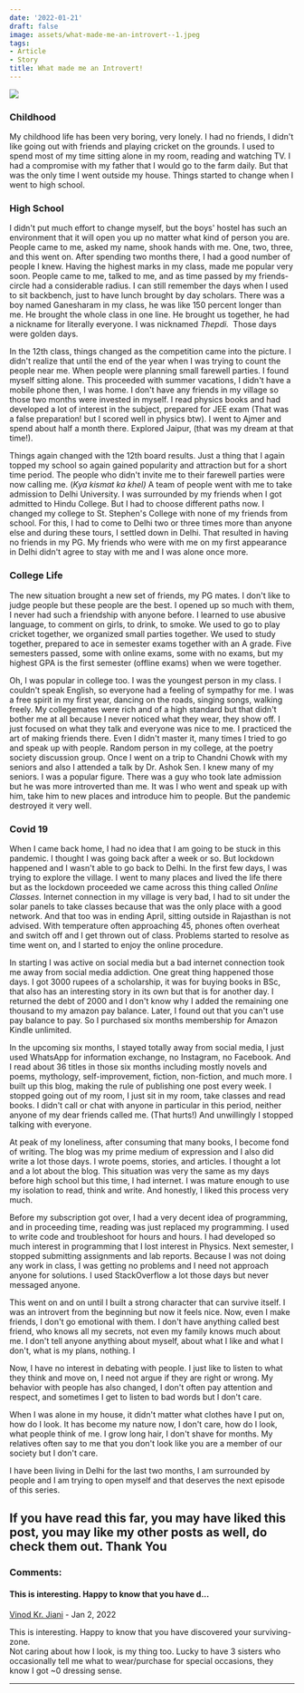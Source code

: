 ```yaml
---
date: '2022-01-21'
draft: false
image: assets/what-made-me-an-introvert--1.jpeg
tags:
- Article
- Story
title: What made me an Introvert!
---
```

[![](https://blogger.googleusercontent.com/img/a/AVvXsEgAldZhZcaNX13jPz5JqhnmNC-9SpBPgxtbBGnPEXqkT5f7lsEN9zhgJmZUD2aZ0k6hmlOXhdG-pOyMMr-cYLq3VYHgRdonaJ33xJEXKOxIQtb1Zb2NrrUmszCtcQa6T8MWlVhjqpBzGbi6q6T9IQcRUnP-Vma_s7sQEuANE4HLqrzETkuhmV-SlvTBGw=s320)](https://blogger.googleusercontent.com/img/a/AVvXsEgAldZhZcaNX13jPz5JqhnmNC-9SpBPgxtbBGnPEXqkT5f7lsEN9zhgJmZUD2aZ0k6hmlOXhdG-pOyMMr-cYLq3VYHgRdonaJ33xJEXKOxIQtb1Zb2NrrUmszCtcQa6T8MWlVhjqpBzGbi6q6T9IQcRUnP-Vma_s7sQEuANE4HLqrzETkuhmV-SlvTBGw=s1160)

### Childhood

My childhood life has been very boring, very lonely. I had no friends, I didn't like going out with friends and playing cricket on the grounds. I used to spend most of my time sitting alone in my room, reading and watching TV. I had a compromise with my father that I would go to the farm daily. But that was the only time I went outside my house. Things started to change when I went to high school. 

### High School

I didn't put much effort to change myself, but the boys' hostel has such an environment that it will open you up no matter what kind of person you are. People came to me, asked my name, shook hands with me. One, two, three, and this went on. After spending two months there, I had a good number of people I knew. Having the highest marks in my class, made me popular very soon. People came to me, talked to me, and as time passed by my friends-circle had a considerable radius. I can still remember the days when I used to sit backbench, just to have lunch brought by day scholars. There was a boy named Ganesharam in my class, he was like 150 percent longer than me. He brought the whole class in one line. He brought us together, he had a nickname for literally everyone. I was nicknamed _Thepdi._  Those days were golden days. 

In the 12th class, things changed as the competition came into the picture. I didn't realize that until the end of the year when I was trying to count the people near me. When people were planning small farewell parties. I found myself sitting alone. This proceeded with summer vacations, I didn't have a mobile phone then, I was home. I don't have any friends in my village so those two months were invested in myself. I read physics books and had developed a lot of interest in the subject, prepared for JEE exam (That was a false preparation! but I scored well in physics btw). I went to Ajmer and spend about half a month there. Explored Jaipur, (that was my dream at that time!). 

Things again changed with the 12th board results. Just a thing that I again topped my school so again gained popularity and attraction but for a short time period. The people who didn't invite me to their farewell parties were now calling me. (_Kya kismat ka khel)_ A team of people went with me to take admission to Delhi University. I was surrounded by my friends when I got admitted to Hindu College. But I had to choose different paths now. I changed my college to St. Stephen's College with none of my friends from school. For this, I had to come to Delhi two or three times more than anyone else and during these tours, I settled down in Delhi. That resulted in having no friends in my PG. My friends who were with me on my first appearance in Delhi didn't agree to stay with me and I was alone once more. 

### College Life

The new situation brought a new set of friends, my PG mates. I don't like to judge people but these people are the best. I opened up so much with them, I never had such a friendship with anyone before. I learned to use abusive language, to comment on girls, to drink, to smoke. We used to go to play cricket together, we organized small parties together. We used to study together, prepared to ace in semester exams together with an A grade. Five semesters passed, some with online exams, some with no exams, but my highest GPA is the first semester (offline exams) when we were together. 

Oh, I was popular in college too. I was the youngest person in my class. I couldn't speak English, so everyone had a feeling of sympathy for me. I was a free spirit in my first year, dancing on the roads, singing songs, walking freely. My collegemates were rich and of a high standard but that didn't bother me at all because I never noticed what they wear, they show off. I just focused on what they talk and everyone was nice to me. I practiced the art of making friends there. Even I didn't master it, many times I tried to go and speak up with people. Random person in my college, at the poetry society discussion group. Once I went on a trip to Chandni Chowk with my seniors and also I attended a talk by Dr. Ashok Sen. I knew many of my seniors. I was a popular figure. There was a guy who took late admission but he was more introverted than me. It was I who went and speak up with him, take him to new places and introduce him to people. But the pandemic destroyed it very well. 

### Covid 19

When I came back home, I had no idea that I am going to be stuck in this pandemic. I thought I was going back after a week or so. But lockdown happened and I wasn't able to go back to Delhi. In the first few days, I was trying to explore the village. I went to many places and lived the life there but as the lockdown proceeded we came across this thing called _Online Classes._ Internet connection in my village is very bad, I had to sit under the solar panels to take classes because that was the only place with a good network. And that too was in ending April, sitting outside in Rajasthan is not advised. With temperature often approaching 45, phones often overheat and switch off and I get thrown out of class. Problems started to resolve as time went on, and I started to enjoy the online procedure. 

In starting I was active on social media but a bad internet connection took me away from social media addiction. One great thing happened those days. I got 3000 rupees of a scholarship, it was for buying books in BSc, that also has an interesting story in its own but that is for another day. I returned the debt of 2000 and I don't know why I added the remaining one thousand to my amazon pay balance. Later, I found out that you can't use pay balance to pay. So I purchased six months membership for Amazon Kindle unlimited. 

In the upcoming six months, I stayed totally away from social media, I just used WhatsApp for information exchange, no Instagram, no Facebook. And I read about 36 titles in those six months including mostly novels and poems, mythology, self-improvement, fiction, non-fiction, and much more. I built up this blog, making the rule of publishing one post every week. I stopped going out of my room, I just sit in my room, take classes and read books. I didn't call or chat with anyone in particular in this period, neither anyone of my dear friends called me. (That hurts!) And unwillingly I stopped talking with everyone. 

At peak of my loneliness, after consuming that many books, I become fond of writing. The blog was my prime medium of expression and I also did write a lot those days. I wrote poems, stories, and articles. I thought a lot and a lot about the blog. This situation was very the same as my days before high school but this time, I had internet. I was mature enough to use my isolation to read, think and write. And honestly, I liked this process very much. 

Before my subscription got over, I had a very decent idea of programming, and in proceeding time, reading was just replaced my programming. I used to write code and troubleshoot for hours and hours. I had developed so much interest in programming that I lost interest in Physics. Next semester, I stopped submitting assignments and lab reports. Because I was not doing any work in class, I was getting no problems and I need not approach anyone for solutions. I used StackOverflow a lot those days but never messaged anyone. 

This went on and on until I built a strong character that can survive itself. I was an introvert from the beginning but now it feels nice. Now, even I make friends, I don't go emotional with them. I don't have anything called best friend, who knows all my secrets, not even my family knows much about me. I don't tell anyone anything about myself, about what I like and what I don't, what is my plans, nothing. I

Now, I have no interest in debating with people. I just like to listen to what they think and move on, I need not argue if they are right or wrong. My behavior with people has also changed, I don't often pay attention and respect, and sometimes I get to listen to bad words but I don't care.

When I was alone in my house, it didn't matter what clothes have I put on, how do I look. It has become my nature now, I don't care, how do I look, what people think of me. I grow long hair, I don't shave for months. My relatives often say to me that you don't look like you are a member of our society but I don't care.

I have been living in Delhi for the last two months, I am surrounded by people and I am trying to open myself and that deserves the next episode of this series. 

If you have read this far, you may have liked this post, you may like my other posts as well, do check them out. Thank You
---
### Comments:
#### This is interesting. Happy to know that you have d...
[Vinod Kr. Jiani](https://www.blogger.com/profile/13736022551311077085 "noreply@blogger.com") - <time datetime="2022-01-25T12:01:12.562+05:30">Jan 2, 2022</time>

This is interesting. Happy to know that you have discovered your surviving-zone.  
Not caring about how I look, is my thing too. Lucky to have 3 sisters who occasionally tell me what to wear/purchase for special occasions, they know I got ~0 dressing sense.
<hr />

